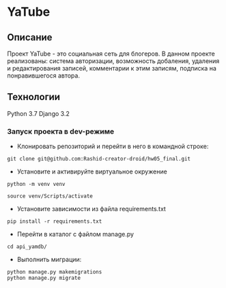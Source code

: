 # YaTube
## Описание
Проект YaTube - это социальная сеть для блогеров. В данном проекте реализованы: система авторизации, возможность добаления, удаления и редактирования записей, комментарии к этим записям, подписка на понравившегося автора.
## Технологии
Python 3.7
Django 3.2
### Запуск проекта в dev-режиме
- Клонировать репозиторий и перейти в него в командной строке:
```
git clone git@github.com:Rashid-creator-droid/hw05_final.git
``` 
- Установите и активируйте виртуальное окружение
```
python -m venv venv
``` 
```
source venv/Scripts/activate
``` 
- Установите зависимости из файла requirements.txt
```
pip install -r requirements.txt
``` 
- Перейти в каталог с файлом manage.py
``` 
cd api_yamdb/
```
- Выполнить миграции:
```
python manage.py makemigrations
python manage.py migrate
```
